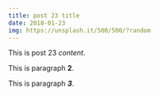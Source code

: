 ```yaml
---
title: post 23 title
date: 2018-01-23
img: https://unsplash.it/500/500/?random
---
```

This is post 23 *content*.

This is paragraph **2**.

This is paragraph ***3***.
